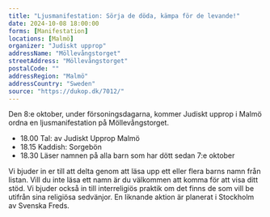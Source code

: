 ```yaml
---
title: "Ljusmanifestation: Sörja de döda, kämpa för de levande!"
date: 2024-10-08 18:00:00
forms: [Manifestation]
locations: [Malmö]
organizer: "Judiskt upprop"
addressName: "Möllevångstorget"
streetAddress: "Möllevångstorget"
postalCode: ""
addressRegion: "Malmö"
addressCountry: "Sweden"
source: "https://dukop.dk/7012/"
---
```

Den 8:e oktober, under försoningsdagarna, kommer Judiskt upprop i Malmö ordna en ljusmanifestation på Möllevångstorget.

- 18.00 Tal: av Judiskt Upprop Malmö
- 18.15 Kaddish: Sorgebön
- 18.30 Läser namnen på alla barn som har dött sedan 7:e oktober

Vi bjuder in er till att delta genom att läsa upp ett eller flera barns namn från listan. Vill du inte läsa ett namn är du välkommen att komma för att visa ditt stöd. Vi bjuder också in till interreligiös praktik om det finns de som vill be utifrån sina religiösa sedvänjor. En liknande aktion är planerat i Stockholm av Svenska Freds.